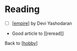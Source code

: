 # Reading

- [ ] [[empire]] by Devi Yashodaran
- Good article to [[reread]]

Back to [[hobby]]

[//begin]: # "Autogenerated link references for markdown compatibility"
[empire]: empire.md "Empire"
[hobby]: hobby.md "Hobby"
[//end]: # "Autogenerated link references"
